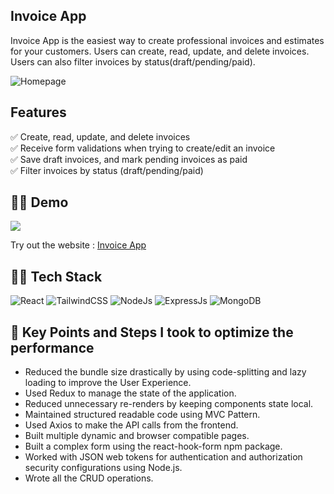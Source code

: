 ## Invoice App

Invoice App is the easiest way to create professional invoices and estimates for your customers. Users can create, read, update, and delete invoices. Users can also filter invoices by status ​​(draft/pending/paid).

![Homepage](https://i.imgur.com/GigzqLc.png)

## Features

✅ Create, read, update, and delete invoices\
✅ Receive form validations when trying to create/edit an invoice\
✅ Save draft invoices, and mark pending invoices as paid\
✅ Filter invoices by status (draft/pending/paid)

## 👨‍💻 Demo

<a href="https://github.com/rishipurwar1/invoice-app" target="blank">
<img src="https://img.shields.io/website?url=https://invoice-app-sand.vercel.app/&logo=github&style=flat-square" />
</a>

Try out the website : [Invoice App](https://invoice-app-sand.vercel.app/)

## 👨‍🔧 Tech Stack

![React](https://img.shields.io/badge/react-%2320232a.svg?style=for-the-badge&logo=react&logoColor=%2361DAFB)
![TailwindCSS](https://img.shields.io/badge/tailwindcss-%2338B2AC.svg?style=for-the-badge&logo=tailwind-css&logoColor=white)
![NodeJs](https://img.shields.io/badge/Node.js-43853D?style=for-the-badge&logo=node.js&logoColor=white)
![ExpressJs](https://img.shields.io/badge/Express.js-404D59?style=for-the-badge)
![MongoDB](https://img.shields.io/badge/MongoDB-4EA94B?style=for-the-badge&logo=mongodb&logoColor=white)

## 🔑 Key Points and Steps I took to optimize the performance

- Reduced the bundle size drastically by using code-splitting and lazy loading to improve the User Experience.
- Used Redux to manage the state of the application.
- Reduced unnecessary re-renders by keeping components state local.
- Maintained structured readable code using MVC Pattern.
- Used Axios to make the API calls from the frontend.
- Built multiple dynamic and browser compatible pages.
- Built a complex form using the react-hook-form npm package.
- Worked with JSON web tokens for authentication and authorization security configurations using Node.js.
- Wrote all the CRUD operations.
